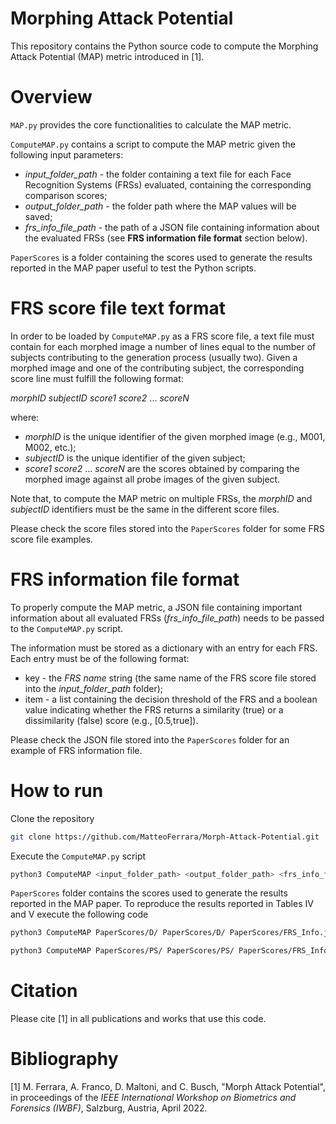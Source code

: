 # Morphing Attack Potential
This repository contains the Python source code to compute the Morphing Attack Potential (MAP) metric introduced in [1].

# Overview
`MAP.py` provides the core functionalities to calculate the MAP metric.

`ComputeMAP.py` contains a script to compute the MAP metric given the following input parameters:
- *input_folder_path* - the folder containing a text file for each Face Recognition Systems (FRSs) evaluated, containing the corresponding comparison scores;
- *output_folder_path* - the folder path where the MAP values will be saved;
- *frs_info_file_path* - the path of a JSON file containing information about the evaluated FRSs (see **FRS information file format** section below).

`PaperScores` is a folder containing the scores used to generate the results reported in the MAP paper useful to test the Python scripts.

# FRS score file text format

In order to be loaded by `ComputeMAP.py` as a FRS score file, a text file must contain for each morphed image a number of lines equal to the number of subjects contributing to the generation process (usually two). Given a morphed image and one of the contributing subject, the corresponding score line must fulfill the following format:

*morphID* *subjectID* *score1* *score2* ... *scoreN*

where:
 - *morphID* is the unique identifier of the given morphed image (e.g., M001, M002, etc.);
 - *subjectID* is the unique identifier of the given subject;
 - *score1* *score2* ... *scoreN* are the scores obtained by comparing the morphed image against all probe images of the given subject.

Note that, to compute the MAP metric on multiple FRSs, the *morphID* and *subjectID* identifiers must be the same in the different score files.

Please check the score files stored into the `PaperScores` folder for some FRS score file examples.

# FRS information file format

To properly compute the MAP metric, a JSON file containing important information about all evaluated FRSs (*frs_info_file_path*) needs to be passed to the `ComputeMAP.py` script. 

The information must be stored as a dictionary with an entry for each FRS. Each entry must be of the following format:
- key - the *FRS name* string (the same name of the FRS score file stored into the *input_folder_path* folder);
- item - a list containing the decision threshold of the FRS and a boolean value indicating whether the FRS returns a similarity (true) or a dissimilarity (false) score (e.g., [0.5,true]).

Please check the JSON file stored into the `PaperScores` folder for an example of FRS information file.

# How to run
Clone the repository
```bash
git clone https://github.com/MatteoFerrara/Morph-Attack-Potential.git
 ```   
Execute the `ComputeMAP.py` script
```bash
python3 ComputeMAP <input_folder_path> <output_folder_path> <frs_info_file_path>
 ```
`PaperScores` folder contains the scores used to generate the results reported in the MAP paper. To reproduce the results reported in Tables IV and V execute the following code
```bash
python3 ComputeMAP PaperScores/D/ PaperScores/D/ PaperScores/FRS_Info.json
 ```
 ```bash
python3 ComputeMAP PaperScores/PS/ PaperScores/PS/ PaperScores/FRS_Info.json
 ```
# Citation
Please cite [1] in all publications and works that use this code.

# Bibliography
[1] M. Ferrara, A. Franco, D. Maltoni, and C. Busch, "Morph Attack Potential", in proceedings of the *IEEE International Workshop on Biometrics and Forensics (IWBF)*, Salzburg, Austria, April 2022.
